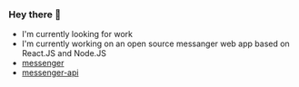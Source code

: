 ### Hey there 👋

* I'm currently looking for work
* I'm currently working on an open source messanger web app based on React.JS and Node.JS
* [messenger](https://github.com/yaniv10501/messenger)
* [messenger-api](https://github.com/yaniv10501/messenger-api)

<!--
**yaniv10501/yaniv10501** is a ✨ _special_ ✨ repository because its `README.md` (this file) appears on your GitHub profile.

Here are some ideas to get you started:

- 🔭 I’m currently working on ...
- 🌱 I’m currently learning ...
- 👯 I’m looking to collaborate on ...
- 🤔 I’m looking for help with ...
- 💬 Ask me about ...
- 📫 How to reach me: ...
- 😄 Pronouns: ...
- ⚡ Fun fact: ...
-->
